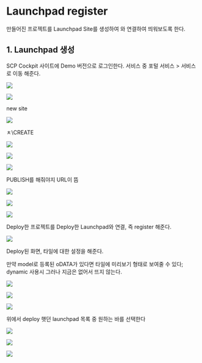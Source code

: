 # Launchpad register

만들어진 프로젝트를 Launchpad  Site를 생성하여 와 연결하여 띄워보도록 한다. 



## 1. Launchpad 생성 

 SCP Cockpit 사이트에 Demo 버전으로 로그인한다. 서비스 중 포털 서비스 &gt; 서비스로 이동 해준다. 

![](.gitbook/assets/image%20%28561%29.png)

![](.gitbook/assets/image%20%28554%29.png)

new site

![](.gitbook/assets/image%20%28546%29.png)

ㅊ\CREATE

![](.gitbook/assets/image%20%28560%29.png)

![](.gitbook/assets/image%20%28544%29.png)

![](.gitbook/assets/image%20%28543%29.png)

 PUBLISH를 해줘야지 URL이 뜸

![](.gitbook/assets/image%20%28548%29.png)

![](.gitbook/assets/image%20%28553%29.png)

![](.gitbook/assets/image%20%28540%29.png)



Deploy한 프로젝트를 Deploy한 Launchpad와 연결, 즉 register 해준다. 

![](.gitbook/assets/image%20%28559%29.png)

 Deploy된 화면, 타일에 대한 설정을 해준다. 

만약 model로 등록된 oDATA가 있다면 타일에 미리보기 형태로 보여줄 수 있다; dynamic 사용시 그러나 지금은 없어서 뜨지 않는다. 

![](.gitbook/assets/image%20%28550%29.png)

![](.gitbook/assets/image%20%28541%29.png)

![](.gitbook/assets/image%20%28558%29.png)

위에서 deploy 햇던 launchpad 목록 중 원하는 바를 선택한다 



![](.gitbook/assets/image%20%28556%29.png)

![](.gitbook/assets/image%20%28551%29.png)

![](.gitbook/assets/image%20%28545%29.png)


